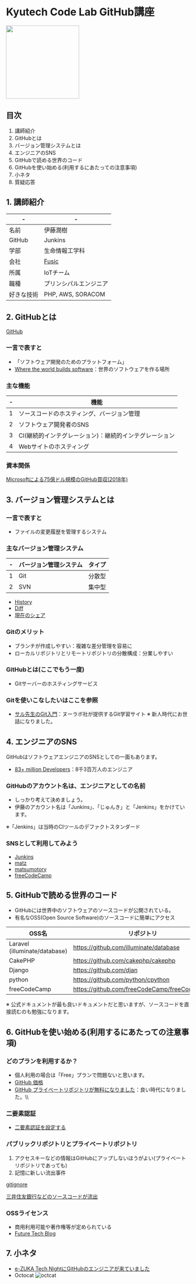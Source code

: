 # Kyutech Code Lab GitHub講座

<img src="https://ja.wizcase.com/wp-content/uploads/2022/03/GitHub-Logo.png" width="200">

## 目次
1. 講師紹介
2. GitHubとは
3. バージョン管理システムとは
4. エンジニアのSNS
5. GitHubで読める世界のコード
6. GitHubを使い始める(利用するにあたっての注意事項)
7. 小ネタ
8. 質疑応答

## 1. 講師紹介

|  -  |  -  |
| ---- | ---- |
|  名前  |  伊藤潤樹  |
|  GitHub  |  Junkins  |
|  学部  |  生命情報工学科  |
|  会社  |  [Fusic](https://fusic.co.jp/ "Fusic")  |
|  所属  |  IoTチーム  |
|  職種  |  プリンシパルエンジニア  |
|  好きな技術  |  PHP, AWS, SORACOM  |

## 2. GitHubとは
[GitHub](https://github.com/ "GitHub")

### 一言で表すと
- 「ソフトウェア開発のためのプラットフォーム」
- [Where the world builds software](https://github.com/about "GitHub")：世界のソフトウェアを作る場所

### 主な機能
|  -  |  機能  |
| ---- | ---- |
|  1  |  ソースコードのホスティング、バージョン管理  |
|  2  |  ソフトウェア開発者のSNS  |
|  3  |  CI(継続的インテグレーション)：継続的インテグレーション  |
|  4  |  Webサイトのホスティング  |

### 資本関係
[Microsoftによる75億ドル規模のGitHub買収(2018年)](https://japan.zdnet.com/article/35127696/ "Fusic")

## 3. バージョン管理システムとは

### 一言で表すと
- ファイルの変更履歴を管理するシステム

### 主なバージョン管理システム
|  -  |  バージョン管理システム  | タイプ |
| ---- | ---- | ---- |
|  1  |  Git | 分散型 |
|  2  |  SVN  | 集中型 |

- [History](https://github.com/Junkins/kyutech-code-lab-day1/commits/main/README.md)
- [Diff](https://github.com/Junkins/kyutech-code-lab-day1/commit/c5bae121aef87d5f7c0e8c1ad4c0fd911fdfd225)
- [現在のシェア](https://trends.google.com/trends/explore?q=%2Fm%2F05vqwg,%2Fm%2F09d6g,%2Fm%2F012ct9,%2Fm%2F08441_&hl=en-US&tz=&tz= "バージョン管理システムシェア")

### Gitのメリット
 - ブランチが作成しやすい：複雑な差分管理を容易に
 - ローカルリポジトリとリモートリポジトリの分散構成：分業しやすい

### GitHubとは(ここでもう一度)
 - Gitサーバーのホスティングサービス

### Gitを使いこなしたいはここを参照
 - [サル先生のGit入門](https://backlog.com/ja/git-tutorial/)：ヌーラボ社が提供するGit学習サイト
※ 新人時代にお世話になりました。

## 4. エンジニアのSNS

GitHubはソフトウェアエンジニアのSNSとしての一面もあります。

- [83+ million Developers](https://github.com/about "GitHub")：8千3百万人のエンジニア

### GitHubのアカウント名は、エンジニアとしての名前

- しっかり考えて決めましょう。
- 伊藤のアカウント名は「Junkins」、「じゅんき」と「Jenkins」をかけています。

※「Jenkins」は当時のCIツールのデファクトスタンダード

### SNSとして利用してみよう

 - [Junkins](https://github.com/junkins)
 - [matz](https://github.com/matz)
 - [matsumotory](https://github.com/matsumotory)
 - [freeCodeCamp](https://www.freecodecamp.org/japanese/news/learn-programming-by-yourself-freecodecamp-japanese-released/)

## 5. GitHubで読める世界のコード

- GitHubには世界中のソフトウェアのソースコードが公開されている。
- 有名なOSS(Open Source Software)のソースコードに簡単にアクセス

|  OSS名  |  リポジトリ  |
| ---- | ---- |
|  Laravel (illuminate/database) | https://github.com/illuminate/database |
|  CakePHP  | https://github.com/cakephp/cakephp |
|  Django  | https://github.com/djan |
|  python  | https://github.com/python/cpython |
| freeCodeCamp | https://github.com/freeCodeCamp/freeCodeCamp |

※ 公式ドキュメントが最も良いドキュメントだと思いますが、ソースコードを直接読むのも勉強になります。

## 6. GitHubを使い始める(利用するにあたっての注意事項)

### どのプランを利用するか？
- 個人利用の場合は「Free」プランで問題ないと思います。 
- [GitHub 価格](https://github.co.jp/pricing.html)
- [GitHub プライベートリポジトリが無料になりました](https://github.blog/2019-01-07-new-year-new-github/)：良い時代になりました。\\\

### 二要素認証

- [二要素認証を設定する](https://docs.github.com/ja/authentication/securing-your-account-with-two-factor-authentication-2fa/configuring-two-factor-authentication)

### パブリックリポジトリとプライベートリポジトリ
1. アクセスキーなどの情報はGitHubにアップしないほうがよい(プライベートリポジトリであっても)
2. 記憶に新しい流出事件

[gitignore](http://git-scm.com/docs/gitignore)

[三井住友銀行などのソースコードが流出](https://www.itmedia.co.jp/news/articles/2101/29/news107.html)

### OSSライセンス
- 商用利用可能や著作権等が定められている
- [Future Tech Blog](https://future-architect.github.io/articles/20200821/)

## 7. 小ネタ
- [e-ZUKA Tech NightにGitHubのエンジニアが来ていました](https://ko31.github.io/atnd-archive/event/36926.html)
- Octocat
![octcat](https://user-images.githubusercontent.com/2044958/174468327-b1ec61a3-fc3d-42fb-833f-8ac0ecea5fb3.png)

